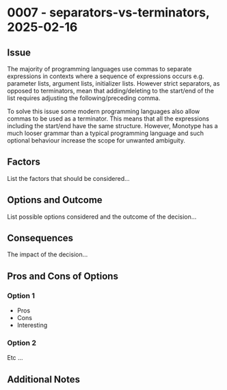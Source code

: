# 0007 - separators-vs-terminators, 2025-02-16

## Issue

The majority of programming languages use commas to separate expressions in
contexts where a sequence of expressions occurs e.g. parameter lists, argument
lists, initializer lists. However strict separators, as opposed to terminators,
mean that adding/deleting to the start/end of the list requires adjusting the 
following/preceding comma.

To solve this issue some modern programming languages also allow commas to be
used as a terminator. This means that all the expressions including the start/end
have the same structure. However, Monotype has a much looser grammar than a
typical programming language and such optional behaviour increase the scope
for unwanted ambiguity.




## Factors
List the factors that should be considered...

## Options and Outcome
List possible options considered and the outcome of the decision...

## Consequences
The impact of the decision...

## Pros and Cons of Options

### Option 1
- Pros
- Cons
- Interesting

### Option 2
Etc ...

## Additional Notes
